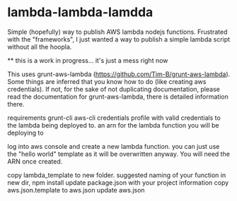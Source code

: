 # lambda-lambda-lamdda
Simple (hopefully) way to publish AWS lambda nodejs functions. Frustrated with the "frameworks", I just wanted a way to publish a simple lambda script without all the hoopla.

** this is a work in progress... it's just a mess right now

This uses grunt-aws-lambda (https://github.com/Tim-B/grunt-aws-lambda). Some things are inferred that you know how to do (like creating aws credentials). If not, for the sake of not duplicating documentation, please read the documentation for grunt-aws-lambda, there is detailed information there.

requirements
grunt-cli
aws-cli credentials profile with valid credentials to the lambda being deployed to. 
an arn for the lambda function you will be deploying to

log into aws console and create a new lambda function. you can just use the "hello world" template as it will be overwritten anyway. You will need the ARN once created. 

copy lambda_template to new folder. suggested naming of your function
in new dir, npm install
update package.json with your project information
copy aws.json.template to aws.json
update aws.json
